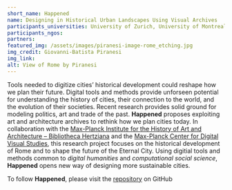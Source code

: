 ```yaml
---
short_name: Happened
name: Designing in Historical Urban Landscapes Using Visual Archives
participants_universities: University of Zurich, University of Montreal, Max-Planck Society, Bibliotheca Hertziana
participants_ngos:
partners:
featured_img: /assets/images/piranesi-image-rome_etching.jpg
img_credit: Giovanni-Batista Piranesi
img_link: 
alt: View of Rome by Piranesi
---
```

Tools needed to digitize cities’ historical development could reshape how we plan their future. Digital tools and methods provide unforseen potential for understanding the history of cities, their connection to the world, and the evolution of their societies. Recent research provides solid ground for modeling politics, art and trade of the past. **Happened** proposes exploiting art and architecture archives to rethink how we plan cities today. In collaboration with the [Max-Planck Institute for the History of Art and Architecture – Bibliotheca Hertziana](https://www.biblhertz.it/en/home) and the [Max-Planck Center for Digital Visual Studies](http://dvs.uzh.ch), this research project focuses on the historical development of Rome and to shape the future of the Eternal City. Using digitial tools and methods common to *digital humanities* and *computational social science*, **Happened** opens new way of designing more sustainable cities.

To follow **Happened**, please visit the [repository](https://github.com/sjinko/happened/) on GitHub
